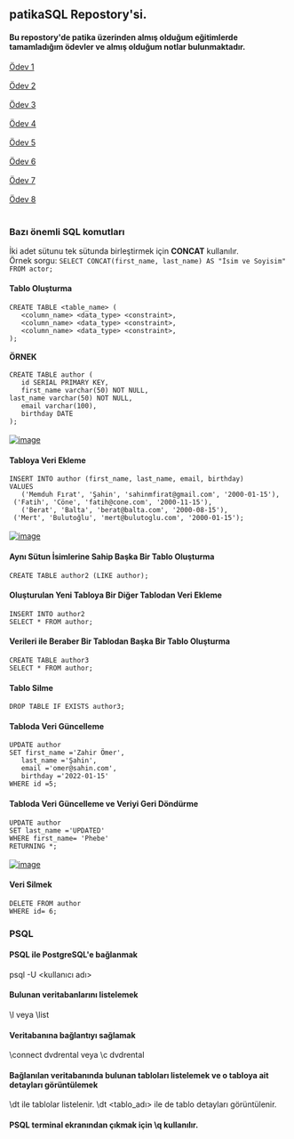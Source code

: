 ## patikaSQL Repostory'si.
#### Bu repostory'de patika üzerinden almış olduğum eğitimlerde tamamladığım ödevler ve almış olduğum notlar bulunmaktadır.
[Ödev 1](https://github.com/frattshn/patikaOdevler/blob/main/odev1.sql) <br/><br/>
[Ödev 2](https://github.com/frattshn/patikaOdevler/blob/main/odev2.sql) <br/><br/>
[Ödev 3](https://github.com/frattshn/patikaOdevler/blob/main/odev3.sql) <br/><br/>
[Ödev 4](https://github.com/frattshn/patikaOdevler/blob/main/odev4.sql) <br/><br/>
[Ödev 5](https://github.com/frattshn/patikaOdevler/blob/main/odev5.sql) <br/><br/>
[Ödev 6](https://github.com/frattshn/patikaOdevler/blob/main/odev6.sql) <br/><br/>
[Ödev 7](https://github.com/frattshn/patikaOdevler/blob/main/odev7.sql) <br/><br/>
[Ödev 8](https://github.com/frattshn/patikaOdevler/blob/main/odev8.sql) <br/><br/>


### Bazı önemli SQL komutları
İki adet sütunu tek sütunda birleştirmek için **CONCAT** kullanılır. <br>
Örnek sorgu: `SELECT CONCAT(first_name, last_name) AS "İsim ve Soyisim" FROM actor;` <br>
#### Tablo Oluşturma
`CREATE TABLE <table_name> (` <br>
`   <column_name> <data_type> <constraint>,` <br>
`   <column_name> <data_type> <constraint>,` <br>
`   <column_name> <data_type> <constraint>,` <br>
`);` <br> <br>
**ÖRNEK** <br> <br>
`CREATE TABLE author (` <br>
`	id SERIAL PRIMARY KEY,` <br>
`	first_name varchar(50) NOT NULL,` <br>
`last_name varchar(50) NOT NULL, `<br>
`	email varchar(100),` <br>
`	birthday DATE` <br>
`); ` <br> <br>
[![image](https://r.resimlink.com/ISDe.png)](https://resimlink.com/ISDe)

#### Tabloya Veri Ekleme
`INSERT INTO author (first_name, last_name, email, birthday)` <br>
`VALUES` <br>
`	('Memduh Fırat', 'Şahin', 'sahinmfirat@gmail.com', '2000-01-15'),` <br>
` ('Fatih', 'Cöne', 'fatih@cone.com', '2000-11-15'),` <br>
`	('Berat', 'Balta', 'berat@balta.com', '2000-08-15'),` <br>
` ('Mert', 'Bulutoğlu', 'mert@bulutoglu.com', '2000-01-15');` <br> <br>
 [![image](https://r.resimlink.com/mFPR0.png)](https://resimlink.com/mFPR0)
 
 #### Aynı Sütun İsimlerine Sahip Başka Bir Tablo Oluşturma
 `CREATE TABLE author2 (LIKE author);` <br>
 
 #### Oluşturulan Yeni Tabloya Bir Diğer Tablodan Veri Ekleme
 `INSERT INTO author2` <br>
 `SELECT * FROM author;`
 
 #### Verileri ile Beraber Bir Tablodan Başka Bir Tablo Oluşturma
 `CREATE TABLE author3` <br>
 `SELECT * FROM author;`
 
 #### Tablo Silme
 `DROP TABLE IF EXISTS author3;`
 
 #### Tabloda Veri Güncelleme
`UPDATE author` <br>
`SET first_name ='Zahir Ömer',` <br>
`	last_name ='Şahin',` <br>
`	email ='omer@sahin.com',` <br>
`	birthday ='2022-01-15'` <br>
`WHERE id =5;` <br>

#### Tabloda Veri Güncelleme ve Veriyi Geri Döndürme
`UPDATE author` <br>
`SET last_name ='UPDATED'` <br>
`WHERE first_name= 'Phebe'` <br>
`RETURNING *;` <br> <br>
[![image](https://r.resimlink.com/65w7Go.png)](https://resimlink.com/65w7Go)

#### Veri Silmek
`DELETE FROM author` <br>
`WHERE id= 6;` <br>

### PSQL
#### PSQL ile PostgreSQL'e bağlanmak
psql -U <kullanıcı adı>

#### Bulunan veritabanlarını listelemek
\l veya \list

#### Veritabanına bağlantıyı sağlamak
\connect dvdrental veya \c dvdrental

#### Bağlanılan veritabanında bulunan tabloları listelemek ve o tabloya ait detayları görüntülemek
\dt ile tablolar listelenir. \dt <tablo_adı> ile de tablo detayları görüntülenir.

#### PSQL terminal ekranından çıkmak için \q kullanılır.
 
